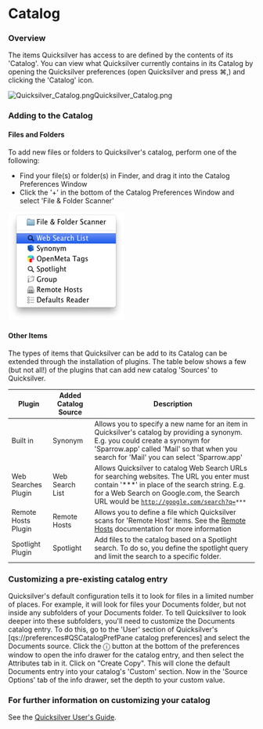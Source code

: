 # Catalog

### Overview

The items Quicksilver has access to are defined by the contents of its 'Catalog'. You can view what Quicksilver currently contains in its Catalog by opening the Quicksilver preferences (open Quicksilver and press ⌘,) and clicking the 'Catalog' icon.

![Quicksilver\_Catalog.png](Quicksilver\_Catalog.png)Quicksilver\_Catalog.png

### Adding to the Catalog

#### Files and Folders

To add new files or folders to Quicksilver's catalog, perform one of the following:

* Find your file(s) or folder(s) in Finder, and drag it into the Catalog Preferences Window
* Click the '+' in the bottom of the Catalog Preferences Window and select 'File & Folder Scanner'

![](images/addcatalog.png)

#### Other Items

The types of items that Quicksilver can be add to its Catalog can be extended through the installation of plugins. The table below shows a few (but not all!) of the plugins that can add new catalog 'Sources' to Quicksilver.

| Plugin              | Added Catalog Source | Description                                                                                                                                                                                                                                                                 |
| ------------------- | -------------------- | --------------------------------------------------------------------------------------------------------------------------------------------------------------------------------------------------------------------------------------------------------------------------- |
| Built in            | Synonym              | Allows you to specify a new name for an item in Quicksilver's catalog by providing a synonym. E.g. you could create a synonym for 'Sparrow.app' called 'Mail' so that when you search for 'Mail' you can select 'Sparrow.app'                                               |
| Web Searches Plugin | Web Search List      | Allows Quicksilver to catalog Web Search URLs for searching websites. The URL you enter must contain '\*\*\*' in place of the search string. E.g. for a Web Search on Google.com, the Search URL would be [`http://google.com/search?q=`](http://google.com/search?q=)`***` |
| Remote Hosts Plugin | Remote Hosts         | Allows you to define a file which Quicksilver scans for 'Remote Host' items. See the [Remote Hosts](https://docs.qsapp.com/documentation/Remote\_Hosts) documentation for more information                                                                                                                      |
| Spotlight Plugin    | Spotlight            | Add files to the catalog based on a Spotlight search. To do so, you define the spotlight query and limit the search to a specific folder.                                                                                                                                   |

### Customizing a pre-existing catalog entry

Quicksilver's default configuration tells it to look for files in a limited number of places. For example, it will look for files your Documents folder, but not inside any subfolders of your Documents folder. To tell Quicksilver to look deeper into these subfolders, you'll need to customize the Documents catalog entry. To do this, go to the 'User' section of Quicksilver's \[qs://preferences#QSCatalogPrefPane catalog preferences] and select the Documents source. Click the ⓘ button at the bottom of the preferences window to open the info drawer for the catalog entry, and then select the Attributes tab in it. Click on "Create Copy". This will clone the default Documents entry into your catalog's 'Custom' section. Now in the 'Source Options' tab of the info drawer, set the depth to your custom value.

### For further information on customizing your catalog

See the [Quicksilver User's Guide](Quicksilver\_User's\_Guide/).
